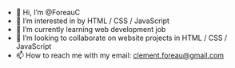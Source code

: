 - 👋 Hi, I’m @ForeauC
- 👀 I’m interested in by HTML / CSS / JavaScript 
- 🌱 I’m currently learning web development job
- 💞️ I’m looking to collaborate  on website projects in HTML / CSS / JavaScript
- 📫 How to reach me with my email: clement.foreau@gmail.com
<!---
ForeauC/ForeauC is a ✨ special ✨ repository because its `README.md` (this file) appears on your GitHub profile.
You can click the Preview link to take a look at your changes.
--->
